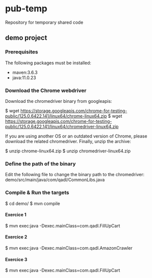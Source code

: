 # pub-temp

Repository for temporary shared code

## demo project

### Prerequisites

The following packages must be installed:

* maven:3.6.3
* java:11.0.23


### Download the Chrome webdriver

Download the chromedriver binary from googleapis:

$ wget https://storage.googleapis.com/chrome-for-testing-public/125.0.6422.141/linux64/chrome-linux64.zip
$ wget https://storage.googleapis.com/chrome-for-testing-public/125.0.6422.141/linux64/chromedriver-linux64.zip

If you are using another OS or an outdated version of Chrome, please download the related chromedriver.
Finally, unzip the archive:

$ unzip chrome-linux64.zip
$ unzip chromedriver-linux64.zip

### Define the path of the binary

Edit the following file to change the binary path to the chromedriver: demo/src/main/java/com/qadl/CommonLibs.java 

### Compile & Run the targets

$ cd demo/
$ mvn compile

#### Exercice 1

$ mvn exec:java -Dexec.mainClass=com.qadl.FillUpCart


#### Exercice 2

$ mvn exec:java -Dexec.mainClass=com.qadl.AmazonCrawler

#### Exercice 3

$ mvn exec:java -Dexec.mainClass=com.qadl.FillUpCart
